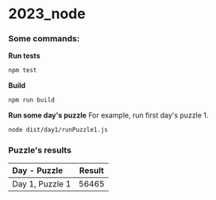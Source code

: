 # 2023_node

### Some commands:

__Run tests__
```bash
npm test
```

__Build__
```bash
npm run build
```

__Run some day's puzzle__
For example, run first day's puzzle 1.
```bash
node dist/day1/runPuzzle1.js
```


### Puzzle's results

| Day - Puzzle | Result |
| :--- | :---: |
| Day 1, Puzzle 1 | 56465 |
